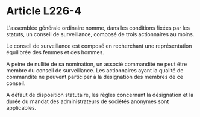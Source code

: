 # Article L226-4

L'assemblée générale ordinaire nomme, dans les conditions fixées par les statuts, un conseil de surveillance, composé de trois actionnaires au moins.

Le conseil de surveillance est composé en recherchant une représentation équilibrée des femmes et des hommes.

A peine de nullité de sa nomination, un associé commandité ne peut être membre du conseil de surveillance. Les actionnaires ayant la qualité de commandité ne peuvent participer à la désignation des membres de ce conseil.

A défaut de disposition statutaire, les règles concernant la désignation et la durée du mandat des administrateurs de sociétés anonymes sont applicables.
